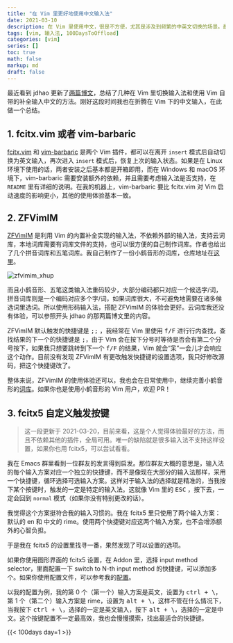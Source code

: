 ```yaml
---
title: "在 Vim 里更好地使用中文输入法"
date: 2021-03-10
description: 在 Vim 里使用中文，很是不方便，尤其是涉及到频繁的中英文切换的场景。最近尝试了一些解决的方案，在这里总结一下，谈一下我自己的使用体验。我主要使用小鹤双拼，所以文章主要以小鹤双拼的输入舒适度为主，但其他大部分的中文输入方法应该同样适用。
tags: [vim, 输入法, 100DaysToOffload]
categories: [vim]
series: []
toc: true
math: false
markup: md
draft: false
---
```


最近看到 jdhao 更新了[两篇](https://jdhao.github.io/2021/02/25/nvim_ime_mode_auto_switch/)[博文](https://jdhao.github.io/2021/02/26/IME_inside_vim/)，总结了几种在 Vim 里切换输入法和使用 Vim 自带的补全输入中文的方法。刚好这段时间我也在折腾在 Vim 下的中文输入，在此做一个总结。

## 1. fcitx.vim 或者 vim-barbaric

[fcitx.vim]() 和 [vim-barbaric]() 是两个 Vim 插件，都可以在离开 `insert` 模式后自动切换为英文输入，再次进入 `insert` 模式后，恢复上次的输入状态。如果是在 Linux 环境下使用的话，两者安装之后基本都是开箱即用，而在 Windows 和 macOS 环境下，vim-barbaric 需要安装额外的依赖，并且需要考虑输入法是否支持，在 `README` 里有详细的说明。在我的机器上，vim-barbaric 要比 fcitx.vim 对 Vim 启动速度的影响更小，其他的使用体验基本一致。

## 2. ZFVimIM

[ZFVimIM](https://github.com/ZSaberLv0/ZFVimIM) 是利用 Vim 的内置补全实现的输入法，不依赖外部的输入法，支持云词库，本地词库需要有词库文件的支持，也可以很方便的自己制作词库。作者也给出了几个拼音词库和五笔词库。我自己制作了一份小鹤音形的词库，仓库地址在[这里](https://github.com/qdzhang/ZFVimIM_xiaohe)。

![zfvimim_xhup](https://res.cloudinary.com/dny1wymwm/image/upload/v1616246153/zfvimim_xhup_rmlkoj.gif)

而且小鹤音形、五笔这类输入法重码较少，大部分编码都只对应一个候选字/词，拼音词库则是一个编码对应多个字/词，如果词库很大，不可避免地需要在诸多候选词里选词。所以使用形码输入法，搭配 ZFVimIM 的体验会更好。云词库我还没有体验，可以参照开头 jdhao 的那两篇博文里的内容。

ZFVimIM 默认触发的快捷键是 <kbd>;;</kbd> ，我经常在 Vim 里使用 <kbd>f/F</kbd> 进行行内查找，查找结果的下一个的快捷键是 <kbd>;</kbd>，由于 Vim 会在按下分号时等待是否会有第二个分号按下，如果我只想要跳转到下一个 <kbd>f/F</kbd> 的结果，Vim 就会“呆”一会儿才会响应这个动作。目前没有发现 ZFVimIM 有更改触发快捷键的设置选项，我只好修改源码，把这个快捷键改了。

整体来说，ZFVimIM 的使用体验还可以，我也会在日常使用中，继续完善小鹤音形的[词库](https://github.com/qdzhang/ZFVimIM_xiaohe)。如果你也是使用小鹤音形的 Vim 用户，欢迎 PR！

## 3. fcitx5 自定义触发按键

> 这一段更新于 2021-03-20，目前来看，这是个人觉得体验最好的方法，而且不依赖其他的插件，全局可用。唯一的缺陷就是很多输入法不支持这样设置，如果你也用 fcitx5，可以尝试看看。

我在 Emacs 群里看到一位群友的发言得到启发。那位群友大概的意思是，输入法的每个输入方案对应一个独立的快捷键，而不是像现在大部分的输入法那样，采用一个快捷键，循环选择可选输入方案。这样对于输入法的选择就是精准的，当我按下某个按键时，触发的一定是特定的输入法。这就像 Vim 里的 <kbd>ESC</kbd> ，按下去，一定会回到 `normal` 模式（如果你没有特别更改的话）。

我觉得这个方案挺符合我的输入习惯的。我在 fcitx5 里只使用了两个输入方案：默认的 en 和 中文的 rime。使用两个快捷键对应这两个输入方案，也不会增添额外的心智负担。

于是我在 fcitx5 的设置里找寻一番，果然发现了可以设置的选项。

如果你使用图形界面的 fcitx5 设置，在 Addon 里，选择 input method selector，里面配置一下 switch to N-th input method 的快捷键，可以添加多个。如果你使用配置文件，可以参考我的[配置](https://github.com/qdzhang/.dotfiles/blob/e4ffcd251c3e030aa5e832fa8c4845143d0450fd/.config/fcitx5/conf/imselector.conf#L9)。

以我的配置为例，我的第 0 个（第一个）输入方案是英文，设置为 <kbd>ctrl + \\</kbd>，第 1 个（第二个）输入方案是 rime，设置为 <kbd>alt + \\</kbd>，这样不管在什么情况下，当我按下 <kbd>ctrl + \\</kbd>，选择的一定是英文输入，按下 <kbd>alt + \\</kbd>，选择的一定是中文。这个按键配置不一定最高效，我也会慢慢摸索，找出最适合的快捷键。

{{< 100days day=1 >}}
